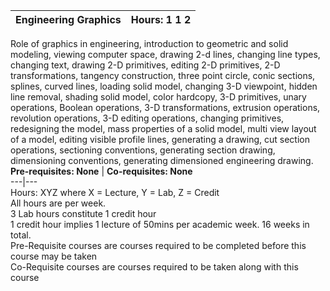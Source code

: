 **Engineering Graphics** | **Hours: 1 1 2**  
---|---  
Role of graphics in engineering, introduction to geometric and solid modeling, viewing computer space, drawing 2-d lines, changing line types, changing text, drawing 2-D primitives, editing 2-D primitives, 2-D transformations, tangency construction, three point circle, conic sections, splines, curved lines, loading solid model, changing 3-D viewpoint, hidden line removal, shading solid model, color hardcopy, 3-D primitives, unary operations, Boolean operations, 3-D transformations, extrusion operations, revolution operations, 3-D editing operations, changing primitives, redesigning the model, mass properties of a solid model, multi view layout of a model, editing visible profile lines, generating a drawing, cut section operations, sectioning conventions, generating section drawing, dimensioning conventions, generating dimensioned engineering drawing.
**Pre-requisites: None** | **Co-requisites: None**  
---|---  
Hours: XYZ where X = Lecture, Y = Lab, Z = Credit  
All hours are per week.  
3 Lab hours constitute 1 credit hour  
1 credit hour implies 1 lecture of 50mins per academic week. 16 weeks in total.  
Pre-Requisite courses are courses required to be completed before this course may be taken  
Co-Requisite courses are courses required to be taken along with this course
